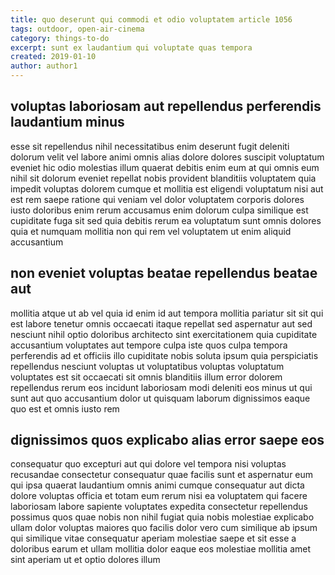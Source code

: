 ```yaml
---
title: quo deserunt qui commodi et odio voluptatem article 1056
tags: outdoor, open-air-cinema
category: things-to-do
excerpt: sunt ex laudantium qui voluptate quas tempora
created: 2019-01-10
author: author1
---
```


## voluptas laboriosam aut repellendus perferendis laudantium minus

esse sit repellendus nihil necessitatibus enim deserunt fugit deleniti dolorum velit vel labore animi omnis alias dolore dolores suscipit voluptatum eveniet hic odio molestias illum quaerat debitis enim eum at qui omnis eum nihil sit dolorum eveniet repellat nobis provident blanditiis voluptatem quia impedit voluptas dolorem cumque et mollitia est eligendi voluptatum nisi aut est rem saepe ratione qui veniam vel dolor voluptatem corporis dolores iusto doloribus enim rerum accusamus enim dolorum culpa similique est cupiditate fuga sit sed quia debitis rerum ea voluptatum sunt omnis dolores quia et numquam mollitia non qui rem vel voluptatem ut enim aliquid accusantium

## non eveniet voluptas beatae repellendus beatae aut

mollitia atque ut ab vel quia id enim id aut tempora mollitia pariatur sit sit qui est labore tenetur omnis occaecati itaque repellat sed aspernatur aut sed nesciunt nihil optio doloribus architecto sint exercitationem quia cupiditate accusantium voluptates aut tempore culpa iste quos culpa tempora perferendis ad et officiis illo cupiditate nobis soluta ipsum quia perspiciatis repellendus nesciunt voluptas ut voluptatibus voluptas voluptatum voluptates est sit occaecati sit omnis blanditiis illum error dolorem repellendus rerum eos incidunt laboriosam modi deleniti eos minus ut qui sunt aut quo accusantium dolor ut quisquam laborum dignissimos eaque quo est et omnis iusto rem

## dignissimos quos explicabo alias error saepe eos

consequatur quo excepturi aut qui dolore vel tempora nisi voluptas recusandae consectetur consequatur quae facilis sunt et aspernatur eum qui ipsa quaerat laudantium omnis animi cumque consequatur aut dicta dolore voluptas officia et totam eum rerum nisi ea voluptatem qui facere laboriosam labore sapiente voluptates expedita consectetur repellendus possimus quos quae nobis non nihil fugiat quia nobis molestiae explicabo ullam dolor voluptas maiores quo facilis dolor vero cum similique ab ipsum qui similique vitae consequatur aperiam molestiae saepe et sit esse a doloribus earum et ullam mollitia dolor eaque eos molestiae mollitia amet sint aperiam ut et optio dolores illum

